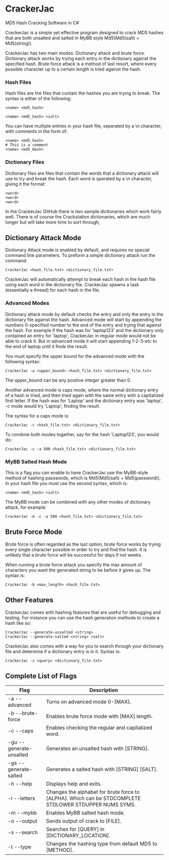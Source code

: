 # CrackerJac
MD5 Hash Cracking Software in C#

CrackerJac is a simple yet effective program designed to crack MD5 hashes that
are both unsalted and salted in MyBB style Md5(Md5(salt) + Md5(string)).

CrackerJac has two main modes: Dictionary attack and brute force. Dictionary
attack works by trying each entry in the dictionary against the specified hash.
Brute force attack is a method of last resort, where every possible character up
to a certain length is tried against the hash.

### Hash Files
Hash files are the files that contain the hashes you are trying to break. The syntax
is either of the following:
```
<name> <md5_hash>
```
```
<name> <md5_hash> <salt>
```

You can have multiple entries in your hash file, seperated by a \n character, with
comments in the form of:
```
<name> <md5_hash>
# This is a comment
<name> <md5_Hash>
```

### Dictionary Files
Dictionary files are files that contain the words that a dictionary attack will use
to try and break the hash. Each word is sperated by a \n character, giving it the format:
```
<word>
<word>
<word>
```

In the CrackerJac GitHub there is two sample dictionaries which work fairly well. There
is of course the Crackstation dictionaries, which are much longer but will take more time
to sort through,

## Dictionary Attack Mode
Dictionary Attack mode is enabled by default, and requires no special command line
parameters. To preform a simple dictionary attack run the command:
```
CrackerJac <hash_file.txt> <dictionary_file.txt>
```

CrackerJac will automatically attempt to break each hash in the hash file using each word
in the dictionary file. CrackerJac spawns a task (essentially a thread) for each hash
in the file.

### Advanced Modes
Dictionary attack mode by default checks the entry and only the entry in the dictionary file
against the hash. Advanced mode will start by appending the numbers 0-specified number to
the end of the entry and trying that against the hash. For example if the hash was for
'laptop123' and the dictionary only contained an entry for 'laptop', CrackerJac in regular
mode would not be able to crack it. But in advanced mode it will start appending 1-2-3-etc
to the end of laptop until it finds the result.

You must specify the upper bound for the advanced mode with the following syntax:
```
CrackerJac -a <upper_bound> <hash_file.txt> <dictionary_file.txt>
```

The upper_bound can be any positive integer greater than 0.

Another advanced mode is caps mode, where the normal dictionary entry of a hash is tried,
and then tried again with the same entry with a capitalized first letter. If the hash was
for 'Laptop' and the dictionary entry was 'laptop', -c mode would try 'Laptop', finding
the result.

The syntax for a caps mode is:
```
CrackerJac -c <hash_file.txt> <dictionary_file.txt>
```

To combine both modes together, say for the hash 'Laptop123', you would do:
```
CrackerJac -c -a 500 <hash_file.txt> <dictionary_file.txt>
```

### MyBB Salted Hash Mode
This is a flag you can enable to have CrackerJac use the MyBB-style method of hashing passwords,
which is Md5(Md5(salt) + Md5(password)). In your hash file you must use the second syntax, which is:
```
<name> <md5_hash> <salt>
```

The MyBB mode can be combined with any other modes of dictionary attack, for example:
```
CrackerJac -m -c -a 500 <hash_file.txt> <dictionary_file.txt>
```

## Brute Force Mode
Brute force is often regarded as the last option, brute force works by trying every single
character possible in order to try and find the hash. It is unlikely that a brute force
will be successful for days if not weeks.

When running a brute force attack you specify the max amount of characters you want the generated
string to be before it gives up. The syntax is:
```
CrackerJac -b <max_length> <hash_file.txt>
```

## Other Features
CrackerJac comes with hashing features that are useful for debugging and testing. For instance
you can use the hash generation methods to create a hash like so:
```
CrackerJac --generate-unsalted <string>
CrackerJac --generate-salted <string> <salt>
```

CrackerJac also comes with a way for you to search through your dictionary file and determine
if a dictionary entry is in it. Syntax is:
```
CrackerJac -s <query> <dictionary_file.txt>
```

## Complete List of Flags
Flag                    |  Description
----------------------- |  -----------
-a --advanced           |  Turns on advanced mode 0-[MAX].
-b --brute-force        |  Enables brute force mode with [MAX] length.
-c --caps               |  Enables checking the regular and capitalized word.
-gu --generate-unsalted |  Generates an unsalted hash with [STRING].
-gs --generate-salted   |  Generates a salted hash with [STRING] [SALT].
-h --help               |  Displays help and exits.
-l --letters            |  Changes the alphabet for brute force to [ALPHA]. Which can be STDCOMPLETE STDLOWER STDUPPER NUMS SYMS.
-m --mybb               |  Enables MyBB salted hash mode.
-o --output             |  Sends output of crack to [FILE].
-s --search             |  Searches for [QUERY] in [DICTIONARY_LOCATION].
-t --type               |  Changes the hashing type from default MD5 to [METHOD].
